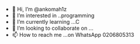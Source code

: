 - 👋 Hi, I’m @ankomah1z
- 👀 I’m interested in ..programming 
- 🌱 I’m currently learning ...C
- 💞️ I’m looking to collaborate on ...
- 📫 How to reach me ...on WhatsApp 0206805313

<!---
ankomah1z/ankomah1z is a ✨ special ✨ repository because its `README.md` (this file) appears on your GitHub profile.
You can click the Preview link to take a look at your changes.
--->
